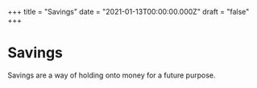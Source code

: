 +++
title = "Savings"
date = "2021-01-13T00:00:00.000Z"
draft = "false"
+++

# Savings

Savings are a way of holding onto money for a future purpose.
